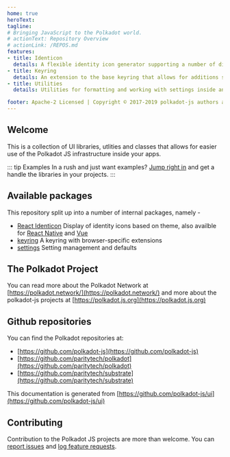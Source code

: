 ```yaml
---
home: true
heroText:
tagline:
# Bringing JavaScript to the Polkadot world.
# actionText: Repository Overview
# actionLink: /REPOS.md
features:
- title: Identicon
  details: A flexible identity icon generator supporting a number of display styles based on theme.
- title: Keyring
  details: An extension to the base keyring that allows for additions such as browser storage.
- title: Utilities
  details: Utilities for formatting and working with settings inside any browser-based application.

footer: Apache-2 Licensed | Copyright © 2017-2019 polkadot-js authors and contributors
---
```


## Welcome

This is a collection of UI libraries, utlities and classes that allows for easier use of the Polkadot JS infrastructure inside your apps.

::: tip Examples
In a rush and just want examples? [Jump right in](react-identicon/README.md) and get a handle the libraries in your projects.
:::

## Available packages

This repository split up into a number of internal packages, namely -

- [React Identicon](react-identicon/README.md) Display of identity icons based on theme, also availble for [React Native](reactnative-identicon/README.md) and [Vue](vue-identicon/README.md)
- [keyring](ui-keyring/README.md) A keyring with browser-specific extensions
- [settings](ui-settings/README.md) Setting management and defaults

## The Polkadot Project

You can read more about the Polkadot Network at [https://polkadot.network/](https://polkadot.network/) and more about the polkadot-js projects at [https://polkadot.js.org](https://polkadot.js.org)

## Github repositories

You can find the Polkadot repositories at:

- [https://github.com/polkadot-js](https://github.com/polkadot-js)
- [https://github.com/paritytech/polkadot](https://github.com/paritytech/polkadot)
- [https://github.com/paritytech/substrate](https://github.com/paritytech/substrate)

This documentation is generated from [https://github.com/polkadot-js/ui](https://github.com/polkadot-js/ui)

## Contributing

Contribution to the Polkadot JS projects are more than welcome. You can [report issues](https://github.com/polkadot-js/ui/issues/new) and [log feature requests](https://github.com/polkadot-js/ui/issues/new).
